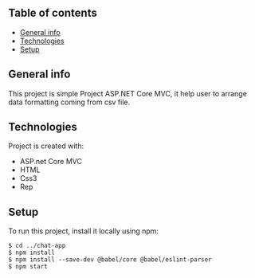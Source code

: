 



## Table of contents
* [General info](#general-info)
* [Technologies](#technologies)
* [Setup](#setup)

## General info
This project is simple Project ASP.NET Core MVC, it help user to arrange data formatting coming from csv file.
## Technologies
Project is created with:
* ASP.net Core MVC
* HTML
* Css3
* Rep


	
## Setup
To run this project, install it locally using npm:

```
$ cd ../chat-app
$ npm install
$ npm install --save-dev @babel/core @babel/eslint-parser
$ npm start
```
